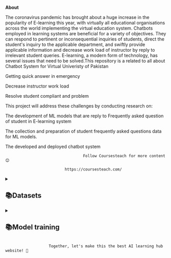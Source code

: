 **About**

 The coronavirus pandemic has brought about a huge increase in the popularity of E-learning this year, with virtually all educational organisations across the world implementing the virtual education system. Chatbots employed in learning systems are beneficial for a variety of objectives. They can respond to pertinent or inconsequential inquiries of students, direct the student's inquiry to the applicable department, and swiftly provide applicable information and decrease work load of instructor by reply to irrelevant student queries. E-learning, a modern form of technology, has several issues that need to be solved.This repository is a related to all about Chatbot System for Virtual Univeristy of Pakistan 
 
Getting quick answer in emergency

Decrease instructor work load 

Resolve student compliant and problem 

This project will address these challenges by conducting research on:

The development of ML models that are reply to Frequently asked question of student in E-learning system

The collection and preparation of student frequently asked questions data for ML models.

The developed and deployed chatbot system 

                                      Follow Coursesteach for more content 😊

                              https://coursesteach.com/


<details> 
<summary> <h2>📚Datasets</h2> </summary>

| Dataset 1 | Dtaset 2| Dataset 3 |
|---|---|---|
|[**Student Frequently Asked Questions**]([https://github.com/hussain0048/Machine-Learning/tree/master/Sklearn/Unsupervised%20Learning)](https://colab.research.google.com/drive/1vywb0pfrUa9g3-CwBkno8RpOPeq9c3p8)|[**1**]([https://drive.google.com/file/d/1c6plHK4Yqg_ch8QiNTtfGuSZSK0mt3lf/view](https://colab.research.google.com/drive/1vywb0pfrUa9g3-CwBkno8RpOPeq9c3p8))|[![Colab icon](https://img.shields.io/badge/Colab-Open-blue.svg?logo=colab&logoColor=white)](https://github.com/hussain0048/Computer-Vision-/blob/main/Introduction_to_Computer_Vision.ipynb)|
</details>
  
 <details> 
<summary> <h2>📚Model training </h2> </summary>

| Code Name | Code | Code |
|---|---|---|
| **1-Samman**|[![Colab icon](https://img.shields.io/badge/Colab-Open-blue.svg?logo=colab&logoColor=white)]([(https://github.com/SammanArooj/Model_Training_Samman/blob/main/Model_Training_Samman.ipynb)])| [1]([[https://drive.google.com/file/d/1Cb-Cz0dRwNZzAp5f2K5cVNNwBRo3hki4/view](https://drive.google.com/file/d/1GHmm3ffgbYly020kJHsOCDeVHG1fKb2Z/view?usp=drive_link)](https://drive.google.com/file/d/1UlvY47ZIJdv_AmXkJNrxtM1KGOTuQSMm/view?usp=sharing)) |[![Colab icon](https://img.shields.io/badge/Colab-Open-blue.svg?logo=colab&logoColor=white)]([https://github.com/hussain0048/Computer-Vision-/blob/main/Introduction_to_Computer_Vision.ipynb](https://colab.research.google.com/drive/1vywb0pfrUa9g3-CwBkno8RpOPeq9c3p8))|
</details>   


                       Together, let's make this the best AI learning hub website! 🚀






